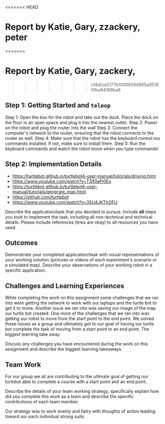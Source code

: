 <<<<<<< HEAD
# Report by Katie, Gary, zzackery, peter
=======
# Report by Katie, Gary, zackery,
>>>>>>> cf4a1ca5177b1006656d965a95190fbe84198ba6

## Step 1: Getting Started and `teleop`

Step 1: Open the box for the robot and take out the dock. Place the dock on the floor in an open space and plug it into the nearest outlet.
Step 2: Power on the robot and plug the router into the wall
Step 3: Connect the computer's network to the router, ensuring that the robot connects to the router as well.
Step 4: Make sure that the robot has the keyboard control ros commands installed. If not, make sure to install them.
Step 5: Run the keyboard commands and watch the robot move when you type commands!


## Step 2: Implementation Details



- https://turtlebot.github.io/turtlebot4-user-manual/tutorials/driving.html
- https://www.youtube.com/watch?v=T3if0aPj0Eo
- https://turtlebot.github.io/turtlebot4-user-manual/tutorials/generate_map.html
- https://github.com/turtlebot
- https://www.youtube.com/watch?v=35U4JKThOFU

Describe the application/task that you decided to pursue. Include **all** steps you took to implement the task, including all non-technical and technical details. Please include references (links are okay) to all resources you have used.

## Outcomes

Demonstrate your completed application/task with visual representations of your working solution (pictures or videos of each experiment's scenario or a simulated map). Describe your observations of your working robot in a specific application.

## Challenges and Learning Experiences

While completing the work on this assignment some challenges that we ran into were getting the network to work with our laptops and the turtle bot to get it to move. Another issue we ran into was saving our image of the map our turtle bot created. One more of the challenges that we ran into was getting our robot to move from the start point to the end point. We solved these issues as a group and ultimately got to our goal of having our turtle bot complete the task of moving from a start point to an end point. The biggest learning take away  

Discuss any challenges you have encountered during the work on this assignment and describe the biggest learning takeaways.

## Team Work

For our group we all are contributing to the ultimate goal of getting our turlebot able to complete a course with a start point and an end point. 


Describe the details of your team working strategy, specifically explain how did you complete this work as a team and describe the specific contributions of each team member.

Our strategy was to work evenly and failry with thoughts of action leading toward our each individual strong suits.
